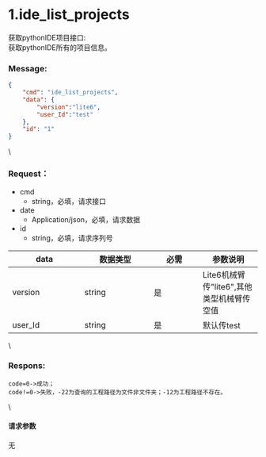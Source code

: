 # 1.ide_list_projects

 

获取pythonIDE项目接口:\
获取pythonIDE所有的项目信息。

### Message:  

```json
{
    "cmd": "ide_list_projects",
    "data": {
        "version":"lite6",
        "user_Id":"test"
    },
    "id": "1"
}
```

\


### Request：    

* cmd
  * string，必填，请求接口
* date
  * Application/json，必填，请求数据
* id
  * string，必填，请求序列号

<table><thead><tr><th width="130">data</th><th width="124">数据类型</th><th width="83">必需</th><th>参数说明</th></tr></thead><tbody><tr><td>version</td><td>string</td><td>是</td><td>Lite6机械臂传"lite6",其他类型机械臂传空值</td></tr><tr><td>user_Id</td><td>string</td><td>是</td><td>默认传test</td></tr></tbody></table>

\


### Respons:     

```
code=0->成功；
code!=0->失败，-22为查询的工程路径为文件非文件夹；-12为工程路径不存在。
```

\


#### 请求参数

无
